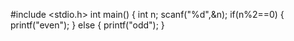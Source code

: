 #include <stdio.h>
int main()
{
   int n;
   scanf("%d",&n);
   if(n%2==0)
   {
  printf("even");
   }
     else
   {
    printf("odd");
   }
    
   
